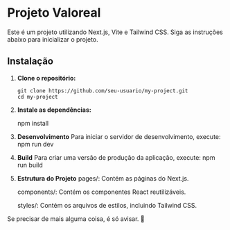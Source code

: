 # Projeto Valoreal

Este é um projeto utilizando Next.js, Vite e Tailwind CSS. Siga as instruções abaixo para inicializar o projeto.

## Instalação

1. **Clone o repositório:**

   ```GIT BASH
   git clone https://github.com/seu-usuario/my-project.git
   cd my-project

2. **Instale as dependências:**

   npm install

3. **Desenvolvimento**
     Para iniciar o servidor de desenvolvimento, execute:
       npm run dev

4. **Build**
     Para criar uma versão de produção da aplicação, execute:
       npm run build

5. **Estrutura do Projeto**
   pages/: Contém as páginas do Next.js.
   
   components/: Contém os componentes React reutilizáveis.
   
   styles/: Contém os arquivos de estilos, incluindo Tailwind CSS.



Se precisar de mais alguma coisa, é só avisar. 🚀
